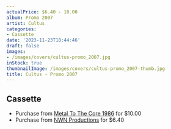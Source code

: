 ```yaml
---
actualPrice: $6.40 - 10.00
album: Promo 2007
artist: Cultus
categories:
- Cassette
date: '2023-11-23T18:44:46'
draft: false
images:
- /images/covers/cultus-promo_2007.jpg
inStock: true
thumbnailImage: /images/covers/cultus-promo_2007-thumb.jpg
title: Cultus - Promo 2007
---
```


## Cassette
* Purchase from [Metal To The Core 1986](https://metaltothecore1986.com/shop/cultus-promo-2007-cassette/) for $10.00
* Purchase from [NWN Productions](http://shop.nwnprod.com/index.php?route=product/product&path=73&product_id=41404&sort=pd.name&order=ASC) for $6.40
